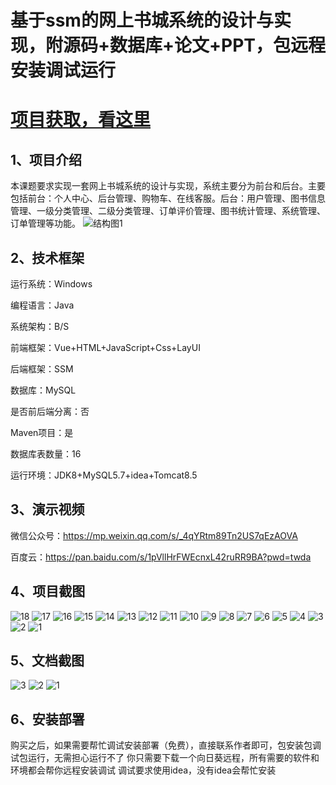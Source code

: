 # 基于ssm的网上书城系统的设计与实现，附源码+数据库+论文+PPT，包远程安装调试运行

# [项目获取，看这里](https://mbd.pub/o/bread/mbd-aJaZl5xr "项目获取，看这里")

## 1、项目介绍

本课题要求实现一套网上书城系统的设计与实现，系统主要分为前台和后台。主要包括前台：个人中心、后台管理、购物车、在线客服。后台：用户管理、图书信息管理、一级分类管理、二级分类管理、订单评价管理、图书统计管理、系统管理、订单管理等功能。
![结构图1](https://javabscode.github.io/picx-images-hosting/1095-基于ssm的网上书城系统的设计与实现-附源码+数据库+论文+PPT-包远程安装调试运行-其他截图/结构图1.webp)

## 2、技术框架

运行系统：Windows

编程语言：Java

系统架构：B/S

前端框架：Vue+HTML+JavaScript+Css+LayUI

后端框架：SSM

数据库：MySQL

是否前后端分离：否

Maven项目：是

数据库表数量：16

运行环境：JDK8+MySQL5.7+idea+Tomcat8.5

## 3、演示视频

微信公众号：https://mp.weixin.qq.com/s/_4qYRtm89Tn2US7qEzAOVA 

百度云：https://pan.baidu.com/s/1pVllHrFWEcnxL42ruRR9BA?pwd=twda

## 4、项目截图 
![18](https://javabscode.github.io/picx-images-hosting/1095-基于ssm的网上书城系统的设计与实现-附源码+数据库+论文+PPT-包远程安装调试运行-运行截图/18.webp)
![17](https://javabscode.github.io/picx-images-hosting/1095-基于ssm的网上书城系统的设计与实现-附源码+数据库+论文+PPT-包远程安装调试运行-运行截图/17.webp)
![16](https://javabscode.github.io/picx-images-hosting/1095-基于ssm的网上书城系统的设计与实现-附源码+数据库+论文+PPT-包远程安装调试运行-运行截图/16.webp)
![15](https://javabscode.github.io/picx-images-hosting/1095-基于ssm的网上书城系统的设计与实现-附源码+数据库+论文+PPT-包远程安装调试运行-运行截图/15.webp)
![14](https://javabscode.github.io/picx-images-hosting/1095-基于ssm的网上书城系统的设计与实现-附源码+数据库+论文+PPT-包远程安装调试运行-运行截图/14.webp)
![13](https://javabscode.github.io/picx-images-hosting/1095-基于ssm的网上书城系统的设计与实现-附源码+数据库+论文+PPT-包远程安装调试运行-运行截图/13.webp)
![12](https://javabscode.github.io/picx-images-hosting/1095-基于ssm的网上书城系统的设计与实现-附源码+数据库+论文+PPT-包远程安装调试运行-运行截图/12.webp)
![11](https://javabscode.github.io/picx-images-hosting/1095-基于ssm的网上书城系统的设计与实现-附源码+数据库+论文+PPT-包远程安装调试运行-运行截图/11.webp)
![10](https://javabscode.github.io/picx-images-hosting/1095-基于ssm的网上书城系统的设计与实现-附源码+数据库+论文+PPT-包远程安装调试运行-运行截图/10.webp)
![9](https://javabscode.github.io/picx-images-hosting/1095-基于ssm的网上书城系统的设计与实现-附源码+数据库+论文+PPT-包远程安装调试运行-运行截图/9.webp)
![8](https://javabscode.github.io/picx-images-hosting/1095-基于ssm的网上书城系统的设计与实现-附源码+数据库+论文+PPT-包远程安装调试运行-运行截图/8.webp)
![7](https://javabscode.github.io/picx-images-hosting/1095-基于ssm的网上书城系统的设计与实现-附源码+数据库+论文+PPT-包远程安装调试运行-运行截图/7.webp)
![6](https://javabscode.github.io/picx-images-hosting/1095-基于ssm的网上书城系统的设计与实现-附源码+数据库+论文+PPT-包远程安装调试运行-运行截图/6.webp)
![5](https://javabscode.github.io/picx-images-hosting/1095-基于ssm的网上书城系统的设计与实现-附源码+数据库+论文+PPT-包远程安装调试运行-运行截图/5.webp)
![4](https://javabscode.github.io/picx-images-hosting/1095-基于ssm的网上书城系统的设计与实现-附源码+数据库+论文+PPT-包远程安装调试运行-运行截图/4.webp)
![3](https://javabscode.github.io/picx-images-hosting/1095-基于ssm的网上书城系统的设计与实现-附源码+数据库+论文+PPT-包远程安装调试运行-运行截图/3.webp)
![2](https://javabscode.github.io/picx-images-hosting/1095-基于ssm的网上书城系统的设计与实现-附源码+数据库+论文+PPT-包远程安装调试运行-运行截图/2.webp)
![1](https://javabscode.github.io/picx-images-hosting/1095-基于ssm的网上书城系统的设计与实现-附源码+数据库+论文+PPT-包远程安装调试运行-运行截图/1.webp)


















## 5、文档截图
![3](https://javabscode.github.io/picx-images-hosting/1095-基于ssm的网上书城系统的设计与实现-附源码+数据库+论文+PPT-包远程安装调试运行-文档截图/3.webp)
![2](https://javabscode.github.io/picx-images-hosting/1095-基于ssm的网上书城系统的设计与实现-附源码+数据库+论文+PPT-包远程安装调试运行-文档截图/2.webp)
![1](https://javabscode.github.io/picx-images-hosting/1095-基于ssm的网上书城系统的设计与实现-附源码+数据库+论文+PPT-包远程安装调试运行-文档截图/1.webp)


## 6、安装部署

购买之后，如果需要帮忙调试安装部署（免费），直接联系作者即可，包安装包调试包运行，无需担心运行不了
你只需要下载一个向日葵远程，所有需要的软件和环境都会帮你远程安装调试
调试要求使用idea，没有idea会帮忙安装
